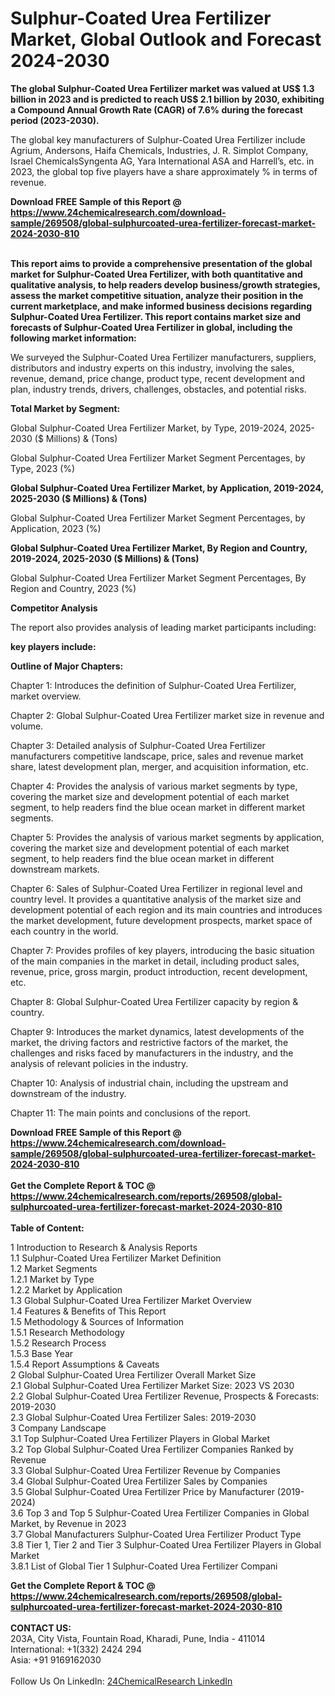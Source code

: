 <h1>Sulphur-Coated Urea Fertilizer Market, Global Outlook and Forecast 2024-2030</h1><p><strong>The global Sulphur-Coated Urea Fertilizer market was valued at US$ 1.3 billion in 2023 and is predicted to reach US$ 2.1 billion by 2030, exhibiting a Compound Annual Growth Rate (CAGR) of 7.6% during the forecast period (2023-2030).</strong></p><p>
</p><p>The global key manufacturers of Sulphur-Coated Urea Fertilizer include Agrium, Andersons, Haifa Chemicals, Industries, J. R. Simplot Company, Israel ChemicalsSyngenta AG, Yara International ASA and Harrell’s, etc. in 2023, the global top five players have a share approximately % in terms of revenue.</p><div><b>Download FREE Sample of this Report @ 
            <a href="https://www.24chemicalresearch.com/download-sample/269508/global-sulphurcoated-urea-fertilizer-forecast-market-2024-2030-810">
            https://www.24chemicalresearch.com/download-sample/269508/global-sulphurcoated-urea-fertilizer-forecast-market-2024-2030-810</a></b></div><br><p>
<strong>This report aims to provide a comprehensive presentation of the global market for Sulphur-Coated Urea Fertilizer, with both quantitative and qualitative analysis, to help readers develop business/growth strategies, assess the market competitive situation, analyze their position in the current marketplace, and make informed business decisions regarding Sulphur-Coated Urea Fertilizer. This report contains market size and forecasts of Sulphur-Coated Urea Fertilizer in global, including the following market information:</strong></p><p>
</p><p>
</p><p>We surveyed the Sulphur-Coated Urea Fertilizer manufacturers, suppliers, distributors and industry experts on this industry, involving the sales, revenue, demand, price change, product type, recent development and plan, industry trends, drivers, challenges, obstacles, and potential risks.</p><p>
<strong>Total Market by Segment:</strong></p><p>
Global Sulphur-Coated Urea Fertilizer Market, by Type, 2019-2024, 2025-2030 ($ Millions) &amp; (Tons)</p><p>
Global Sulphur-Coated Urea Fertilizer Market Segment Percentages, by Type, 2023 (%)</p><p>
</p><p>
</p><p><strong>Global Sulphur-Coated Urea Fertilizer Market, by Application, 2019-2024, 2025-2030 ($ Millions) &amp; (Tons)</strong></p><p>
Global Sulphur-Coated Urea Fertilizer Market Segment Percentages, by Application, 2023 (%)</p><p>
</p><p>
</p><p><strong>Global Sulphur-Coated Urea Fertilizer Market, By Region and Country, 2019-2024, 2025-2030 ($ Millions) &amp; (Tons)</strong></p><p>
Global Sulphur-Coated Urea Fertilizer Market Segment Percentages, By Region and Country, 2023 (%)</p><p>
</p><p>
</p><p><strong>Competitor Analysis</strong></p><p>
The report also provides analysis of leading market participants including:</p><p>
</p><p>
</p><p><strong>key players include:</strong></p><p>
</p><p>
</p><p><strong>Outline of Major Chapters:</strong></p><p>
Chapter 1: Introduces the definition of Sulphur-Coated Urea Fertilizer, market overview.</p><p>
Chapter 2: Global Sulphur-Coated Urea Fertilizer market size in revenue and volume.</p><p>
Chapter 3: Detailed analysis of Sulphur-Coated Urea Fertilizer manufacturers competitive landscape, price, sales and revenue market share, latest development plan, merger, and acquisition information, etc.</p><p>
Chapter 4: Provides the analysis of various market segments by type, covering the market size and development potential of each market segment, to help readers find the blue ocean market in different market segments.</p><p>
Chapter 5: Provides the analysis of various market segments by application, covering the market size and development potential of each market segment, to help readers find the blue ocean market in different downstream markets.</p><p>
Chapter 6: Sales of Sulphur-Coated Urea Fertilizer in regional level and country level. It provides a quantitative analysis of the market size and development potential of each region and its main countries and introduces the market development, future development prospects, market space of each country in the world.</p><p>
Chapter 7: Provides profiles of key players, introducing the basic situation of the main companies in the market in detail, including product sales, revenue, price, gross margin, product introduction, recent development, etc.</p><p>
Chapter 8: Global Sulphur-Coated Urea Fertilizer capacity by region &amp; country.</p><p>
Chapter 9: Introduces the market dynamics, latest developments of the market, the driving factors and restrictive factors of the market, the challenges and risks faced by manufacturers in the industry, and the analysis of relevant policies in the industry.</p><p>
Chapter 10: Analysis of industrial chain, including the upstream and downstream of the industry.</p><p>
Chapter 11: The main points and conclusions of the report.</p><div><b>Download FREE Sample of this Report @ 
            <a href="https://www.24chemicalresearch.com/download-sample/269508/global-sulphurcoated-urea-fertilizer-forecast-market-2024-2030-810">
            https://www.24chemicalresearch.com/download-sample/269508/global-sulphurcoated-urea-fertilizer-forecast-market-2024-2030-810</a></b></div><br><div><b>Get the Complete Report & TOC @ 
            <a href="https://www.24chemicalresearch.com/reports/269508/global-sulphurcoated-urea-fertilizer-forecast-market-2024-2030-810">
            https://www.24chemicalresearch.com/reports/269508/global-sulphurcoated-urea-fertilizer-forecast-market-2024-2030-810</a></b></div><br>
            <b>Table of Content:</b><p>1 Introduction to Research & Analysis Reports<br />
    1.1 Sulphur-Coated Urea Fertilizer Market Definition<br />
    1.2 Market Segments<br />
        1.2.1 Market by Type<br />
        1.2.2 Market by Application<br />
    1.3 Global Sulphur-Coated Urea Fertilizer Market Overview<br />
    1.4 Features & Benefits of This Report<br />
    1.5 Methodology & Sources of Information<br />
        1.5.1 Research Methodology<br />
        1.5.2 Research Process<br />
        1.5.3 Base Year<br />
        1.5.4 Report Assumptions & Caveats<br />
2 Global Sulphur-Coated Urea Fertilizer Overall Market Size<br />
    2.1 Global Sulphur-Coated Urea Fertilizer Market Size: 2023 VS 2030<br />
    2.2 Global Sulphur-Coated Urea Fertilizer Revenue, Prospects & Forecasts: 2019-2030<br />
    2.3 Global Sulphur-Coated Urea Fertilizer Sales: 2019-2030<br />
3 Company Landscape<br />
    3.1 Top Sulphur-Coated Urea Fertilizer Players in Global Market<br />
    3.2 Top Global Sulphur-Coated Urea Fertilizer Companies Ranked by Revenue<br />
    3.3 Global Sulphur-Coated Urea Fertilizer Revenue by Companies<br />
    3.4 Global Sulphur-Coated Urea Fertilizer Sales by Companies<br />
    3.5 Global Sulphur-Coated Urea Fertilizer Price by Manufacturer (2019-2024)<br />
    3.6 Top 3 and Top 5 Sulphur-Coated Urea Fertilizer Companies in Global Market, by Revenue in 2023<br />
    3.7 Global Manufacturers Sulphur-Coated Urea Fertilizer Product Type<br />
    3.8 Tier 1, Tier 2 and Tier 3 Sulphur-Coated Urea Fertilizer Players in Global Market<br />
        3.8.1 List of Global Tier 1 Sulphur-Coated Urea Fertilizer Compani</p><div><b>Get the Complete Report & TOC @ 
            <a href="https://www.24chemicalresearch.com/reports/269508/global-sulphurcoated-urea-fertilizer-forecast-market-2024-2030-810">
            https://www.24chemicalresearch.com/reports/269508/global-sulphurcoated-urea-fertilizer-forecast-market-2024-2030-810</a></b></div><br><b>CONTACT US:</b><br>
            203A, City Vista, Fountain Road, Kharadi, Pune, India - 411014<br>
            International: +1(332) 2424 294<br>
            Asia: +91 9169162030 <br><br>
            Follow Us On LinkedIn: <a href="https://www.linkedin.com/company/24chemicalresearch/">24ChemicalResearch LinkedIn</a>
